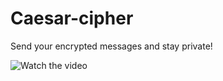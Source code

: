 # Caesar-cipher
Send your encrypted messages and stay private!

![Watch the video](https://github.com/vvaditya23/Caesar-cipher/assets/70578987/761ebcab-0106-4f27-a42c-8fed2ee68d3b)



